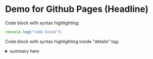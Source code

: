 # Demo for Github Pages (Headline)

Code block with syntax highlighting:

~~~js
console.log("code block");
~~~

Code block with syntax highlighting inside "details" tag:

<details>
<summary>summary here</summary>
 
~~~js
console.log("details here");
~~~

</details> 
